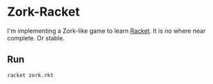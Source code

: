 # Zork-Racket

I'm implementing a Zork-like game to learn [Racket](). It is no where near complete. Or stable.

## Run

```
racket zork.rkt
```
